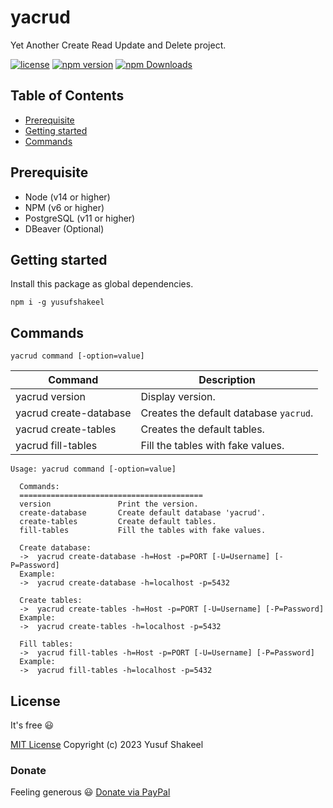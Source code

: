 # yacrud
Yet Another Create Read Update and Delete project.

[![license](https://img.shields.io/badge/license-MIT-blue.svg)](https://github.com/yusufshakeel/yacrud)
[![npm version](https://img.shields.io/badge/npm-0.1.0-blue.svg)](https://www.npmjs.com/package/yacrud)
[![npm Downloads](https://img.shields.io/npm/dm/yacrud.svg)](https://www.npmjs.com/package/yacrud)

## Table of Contents

* [Prerequisite](#prerequisite)
* [Getting started](#getting-started)
* [Commands](#commands)

## Prerequisite

* Node (v14 or higher)
* NPM (v6 or higher)
* PostgreSQL (v11 or higher)
* DBeaver (Optional)

## Getting started

Install this package as global dependencies.

```shell
npm i -g yusufshakeel
```

## Commands

```shell
yacrud command [-option=value]
```

| Command                | Description                            |
|------------------------|----------------------------------------|
| yacrud version         | Display version.                       |
| yacrud create-database | Creates the default database `yacrud`. |
| yacrud create-tables   | Creates the default tables.            |
| yacrud fill-tables     | Fill the tables with fake values.      |

```
Usage: yacrud command [-option=value]
  
  Commands:
  =========================================
  version               Print the version.
  create-database       Create default database 'yacrud'.
  create-tables         Create default tables.
  fill-tables           Fill the tables with fake values.
  
  Create database:
  ->  yacrud create-database -h=Host -p=PORT [-U=Username] [-P=Password]
  Example:
  ->  yacrud create-database -h=localhost -p=5432
  
  Create tables:
  ->  yacrud create-tables -h=Host -p=PORT [-U=Username] [-P=Password]
  Example:
  ->  yacrud create-tables -h=localhost -p=5432
  
  Fill tables:
  ->  yacrud fill-tables -h=Host -p=PORT [-U=Username] [-P=Password]
  Example:
  ->  yacrud fill-tables -h=localhost -p=5432
```

## License

It's free :smiley:

[MIT License](https://github.com/yusufshakeel/yacrud/blob/main/LICENSE) Copyright (c) 2023 Yusuf Shakeel

### Donate

Feeling generous :smiley: [Donate via PayPal](https://www.paypal.me/yusufshakeel)